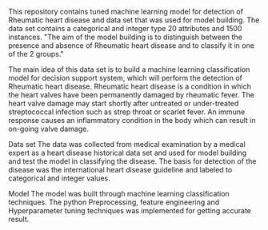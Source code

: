 This repository contains tuned machine learning model for detection of Rheumatic heart disease and data set that was used for model building. 
The data set contains a categorical and integer type 20 attributes and 1500 instances. 
"The aim of the model building is to distinguish between the presence and absence of Rheumatic heart disease and to classify it in one of the 2 groups."

The main idea of this data set is to build a machine learning classification model for decision support system, which
will perform the detection of Rheumatic heart disease. Rheumatic heart disease is a condition in which the heart valves have been permanently damaged by rheumatic fever. The heart valve damage may start shortly after untreated or under-treated streptococcal infection such as strep throat or scarlet fever. An immune response causes an inflammatory condition in the body which can result in on-going valve damage. 

Data set
The data was collected from medical examination by a medical expert as a heart disease historical data set and used for model building and test the model in classifying the disease.  The basis for detection of the disease was the international heart disease guideline and labeled to categorical and integer values.

Model
The model was built through machine learning classification techniques. The python Preprocessing, feature engineering and Hyperparameter tuning techniques was implemented for getting accurate result.  
